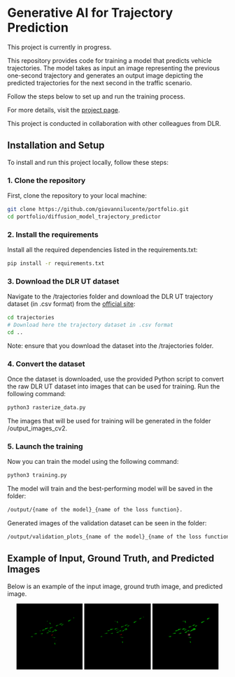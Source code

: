 # Generative AI for Trajectory Prediction

This project is currently in progress.

This repository provides code for training a model that predicts vehicle trajectories. The model takes as input an image representing the previous one-second trajectory and generates an output image depicting the predicted trajectories for the next second in the traffic scenario.

Follow the steps below to set up and run the training process.

For more details, visit the [project page](https://giovannilucente.github.io/portfolio/diffusion_model_trajectory_predictor/index.html). 

This project is conducted in collaboration with other colleagues from DLR.

## Installation and Setup

To install and run this project locally, follow these steps:

### 1. Clone the repository
First, clone the repository to your local machine:
```bash
git clone https://github.com/giovannilucente/portfolio.git
cd portfolio/diffusion_model_trajectory_predictor
```

### 2. Install the requirements
Install all the required dependencies listed in the requirements.txt:
```bash
pip install -r requirements.txt
```

### 3. Download the DLR UT dataset
Navigate to the /trajectories folder and download the DLR UT trajectory dataset (in .csv format) from the [official site](https://zenodo.org/records/14773161):
```bash
cd trajectories
# Download here the trajectory dataset in .csv format
cd ..
```
Note: ensure that you download the dataset into the /trajectories folder.

### 4. Convert the dataset
Once the dataset is downloaded, use the provided Python script to convert the raw DLR UT dataset into images that can be used for training. Run the following command:
```bash
python3 rasterize_data.py
```
The images that will be used for training will be generated in the folder /output_images_cv2.

### 5. Launch the training
Now you can train the model using the following command:
```bash
python3 training.py
```
The model will train and the best-performing model will be saved in the folder:
```bash
/output/{name of the model}_{name of the loss function}.
```
Generated images of the validation dataset can be seen in the folder:
```bash
/output/validation_plots_{name of the model}_{name of the loss function}. 
```
## Example of Input, Ground Truth, and Predicted Images

Below is an example of the input image, ground truth image, and predicted image.

<p align="center"> <img src="media/2_21_input.png" alt="Input Image" width="30%"/> <img src="media/2_21_ground_truth.png" alt="Ground Truth Image" width="30%"/> <img src="media/2_21_output.png" alt="Predicted Image" width="30%"/> </p>


